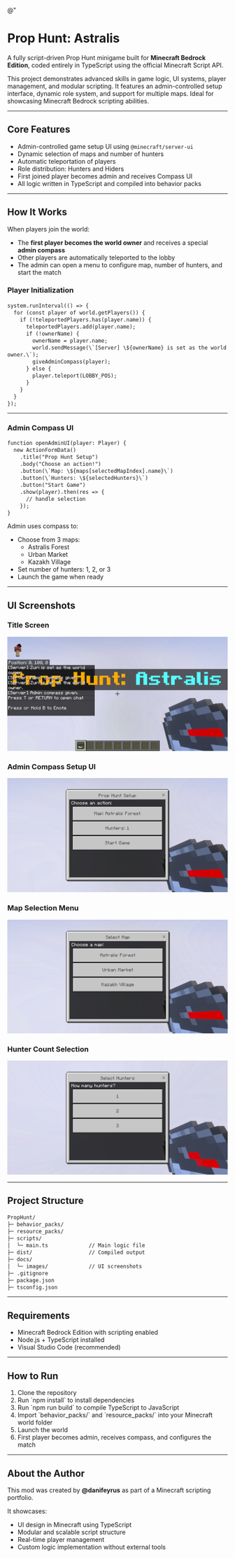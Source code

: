 @"
# Prop Hunt: Astralis

A fully script-driven Prop Hunt minigame built for **Minecraft Bedrock Edition**, coded entirely in TypeScript using the official Minecraft Script API.

This project demonstrates advanced skills in game logic, UI systems, player management, and modular scripting. It features an admin-controlled setup interface, dynamic role system, and support for multiple maps. Ideal for showcasing Minecraft Bedrock scripting abilities.

---

## Core Features

- Admin-controlled game setup UI using `@minecraft/server-ui`
- Dynamic selection of maps and number of hunters
- Automatic teleportation of players
- Role distribution: Hunters and Hiders
- First joined player becomes admin and receives Compass UI
- All logic written in TypeScript and compiled into behavior packs

---

## How It Works

When players join the world:
- The **first player becomes the world owner** and receives a special **admin compass**
- Other players are automatically teleported to the lobby
- The admin can open a menu to configure map, number of hunters, and start the match

### Player Initialization

```
system.runInterval(() => {
  for (const player of world.getPlayers()) {
    if (!teleportedPlayers.has(player.name)) {
      teleportedPlayers.add(player.name);
      if (!ownerName) {
        ownerName = player.name;
        world.sendMessage(\`[Server] \${ownerName} is set as the world owner.\`);
        giveAdminCompass(player);
      } else {
        player.teleport(LOBBY_POS);
      }
    }
  }
});
```

---

### Admin Compass UI

```
function openAdminUI(player: Player) {
  new ActionFormData()
    .title("Prop Hunt Setup")
    .body("Choose an action!")
    .button(\`Map: \${maps[selectedMapIndex].name}\`)
    .button(\`Hunters: \${selectedHunters}\`)
    .button("Start Game")
    .show(player).then(res => {
      // handle selection
    });
}
```

Admin uses compass to:
- Choose from 3 maps:
  - Astralis Forest
  - Urban Market
  - Kazakh Village
- Set number of hunters: 1, 2, or 3
- Launch the game when ready

---

## UI Screenshots

### Title Screen
![Title Screen](docs/images/image.png)

### Admin Compass Setup UI
![Admin UI](docs/images/image1.png)

### Map Selection Menu
![Map Selection](docs/images/image2.png)

### Hunter Count Selection
![Hunter Count](docs/images/image3.png)

---

## Project Structure

```
PropHunt/
├─ behavior_packs/
├─ resource_packs/
├─ scripts/
│  └─ main.ts             // Main logic file
├─ dist/                  // Compiled output
├─ docs/
│  └─ images/             // UI screenshots
├─ .gitignore
├─ package.json
├─ tsconfig.json
```

---

## Requirements

- Minecraft Bedrock Edition with scripting enabled
- Node.js + TypeScript installed
- Visual Studio Code (recommended)

---

## How to Run

1. Clone the repository
2. Run \`npm install\` to install dependencies
3. Run \`npm run build\` to compile TypeScript to JavaScript
4. Import \`behavior_packs/\` and \`resource_packs/\` into your Minecraft world folder
5. Launch the world
6. First player becomes admin, receives compass, and configures the match

---

## About the Author

This mod was created by **@danifeyrus** as part of a Minecraft scripting portfolio.

It showcases:
- UI design in Minecraft using TypeScript
- Modular and scalable script structure
- Real-time player management
- Custom logic implementation without external tools

